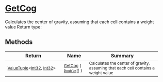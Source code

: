 # [GetCog](./ArrayExtension-100663390.md)

Calculates the center of gravity, assuming that each cell contains  a weight value
Return type:
## Methods

| Return | Name | Summary | 
| --- | --- | --- | 
| <sub>[ValueTuple](https://docs.microsoft.com/en-us/dotnet/api/System.ValueTuple-2)\<[Int32](https://docs.microsoft.com/en-us/dotnet/api/System.Int32), [Int32](https://docs.microsoft.com/en-us/dotnet/api/System.Int32)></sub><img width=200/>| <sub>[GetCog](./ArrayExtension-100663390.md) ( [`Double`](https://docs.microsoft.com/en-us/dotnet/api/System.Double)[] )</sub>| <sub>Calculates the center of gravity, assuming that each cell contains  a weight value</sub><img width=200/>| <br>


